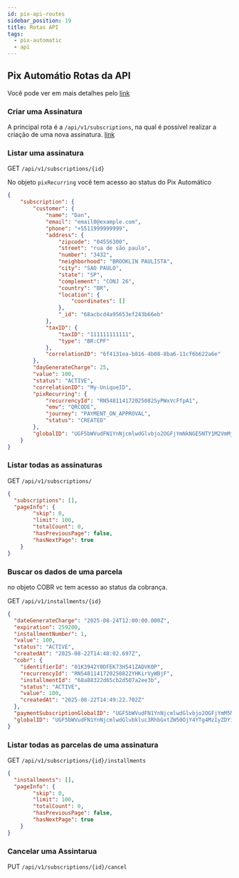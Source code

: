 ```yaml
---
id: pix-api-routes
sidebar_position: 19
title: Rotas API
tags:
  - pix-automatic
  - api
---
```


## Pix Automátio Rotas da API

Você pode ver em mais detalhes pelo [link](https://developers.woovi.com/api#tag/subscription)

### Criar uma Assinatura

A principal rota é a `/api/v1/subscriptions`, na qual é possível realizar a criação de uma nova assinatura. [link](./pix-automatic-how-to-create.md)

### Listar uma assinatura

GET `/api/v1/subscriptions/{id}`

No objeto `pixRecurring` você tem acesso ao status do Pix Automático
 
```json
{
    "subscription": {
        "customer": {
            "name": "Dan",
            "email": "email0@example.com",
            "phone": "+5511999999999",
            "address": {
                "zipcode": "04556300",
                "street": "rua de são paulo",
                "number": "3432",
                "neighborhood": "BROOKLIN PAULISTA",
                "city": "SAO PAULO",
                "state": "SP",
                "complement": "CONJ 26",
                "country": "BR",
                "location": {
                    "coordinates": []
                },
                "_id": "68acbcd4a95653ef243b66eb"
            },
            "taxID": {
                "taxID": "111111111111",
                "type": "BR:CPF"
            },
            "correlationID": "6f4131ea-b816-4b08-8ba6-11cf6b622a6e"
        },
        "dayGenerateCharge": 25,
        "value": 100,
        "status": "ACTIVE",
        "correlationID": "My-UniqueID",
        "pixRecurring": {
            "recurrencyId": "RN5481141720250825yPWxVcFfpA1",
            "emv": "QRCODE",
            "journey": "PAYMENT_ON_APPROVAL",
            "status": "CREATED"
        },
        "globalID": "UGF5bWVudFN1YnNjcmlwdGlvbjo2OGFjYmNkNGE5NTY1M2VmMjQzYjY2Zjc="
    }
}
```

### Listar todas as assinaturas

GET `/api/v1/subscriptions/`

```json
{
  "subscriptions": [],
  "pageInfo": {
        "skip": 0,
        "limit": 100,
        "totalCount": 0,
        "hasPreviousPage": false,
        "hasNextPage": true
    }
}
```

### Buscar os dados de uma parcela

no objeto COBR vc tem acesso ao status da cobrança.

GET `/api/v1/installments/{id}`

```json
{
  "dateGenerateCharge": "2025-08-24T12:00:00.000Z",
  "expiration": 259200,
  "installmentNumber": 1,
  "value": 100,
  "status": "ACTIVE",
  "createdAt": "2025-08-22T14:48:02.697Z",
  "cobr": {
    "identifierId": "01K3942Y0DFEK73H541ZADVK0P",
    "recurrencyId": "RN5481141720250822YHKirVyWBjF",
    "installmentId": "68a88322d65cb2d507a2ee3b",
    "status": "ACTIVE",
    "value": 100,
    "createdAt": "2025-08-22T14:49:22.702Z"
  },
  "paymentSubscriptionGlobalID": "UGF5bWVudFN1YnNjcmlwdGlvbjo2OGFjYmM5MWE5NTY1M2VmMjQzYjY2OTk=",
  "globalID": "UGF5bWVudFN1YnNjcmlwdGlvbkluc3RhbGxtZW50OjY4YTg4MzIyZDY1Y2IyZDUwN2EyZWUzYg=="
}
```

### Listar todas as parcelas de uma assinatura

GET `/api/v1/subscriptions/{id}/installments`

```json
{
  "installments": [],
  "pageInfo": {
        "skip": 0,
        "limit": 100,
        "totalCount": 0,
        "hasPreviousPage": false,
        "hasNextPage": true
    }
}
```

### Cancelar uma Assintarua

PUT `/api/v1/subscriptions/{id}/cancel`